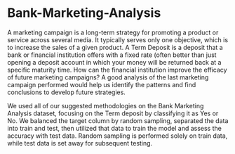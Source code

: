 # Bank-Marketing-Analysis

A marketing campaign is a long-term strategy for promoting a product or service across several
media. It typically serves only one objective, which is to increase the sales of a given product. A
Term Deposit is a deposit that a bank or financial institution offers with a fixed rate (often better
than just opening a deposit account in which your money will be returned back at a specific
maturity time. How can the financial institution improve the efficacy of future marketing
campaigns? A good analysis of the last marketing campaign performed would help us identify
the patterns and find conclusions to develop future strategies.

We used all of our suggested methodologies on the Bank Marketing Analysis dataset, focusing
on the Term deposit by classifying it as Yes or No. We balanced the target column by random
sampling, separated the data into train and test, then utilized that data to train the model and
assess the accuracy with test data. Random sampling is performed solely on train data, while test
data is set away for subsequent testing.
